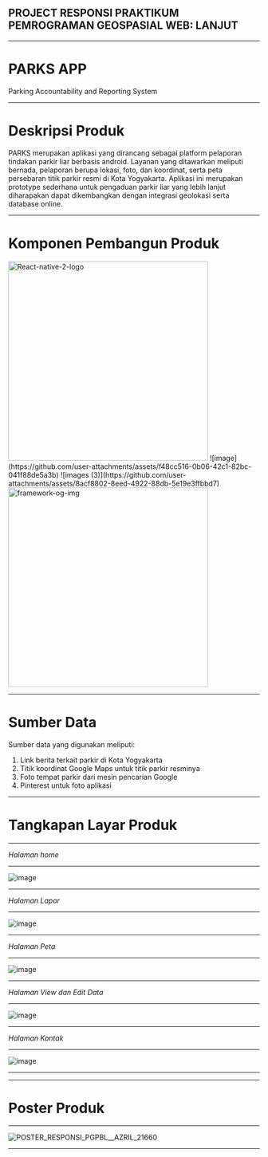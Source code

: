 ## PROJECT RESPONSI PRAKTIKUM PEMROGRAMAN GEOSPASIAL WEB: LANJUT
___
# PARKS APP 
Parking Accountability and Reporting System
___
# Deskripsi Produk
PARKS merupakan aplikasi yang dirancang sebagai platform pelaporan tindakan parkir liar berbasis android. Layanan yang ditawarkan meliputi bernada, pelaporan berupa lokasi, foto, dan koordinat, serta peta persebaran titik parkir resmi di Kota Yogyakarta. Aplikasi ini merupakan prototype sederhana untuk pengaduan parkir liar yang lebih lanjut diharapakan dapat dikembangkan dengan integrasi geolokasi serta database online.
___

# Komponen Pembangun Produk
<img width="400" alt="React-native-2-logo" src="https://github.com/user-attachments/assets/a8b2a1c9-851d-4805-9445-d87812483295" />
![image](https://github.com/user-attachments/assets/f48cc516-0b06-42c1-82bc-041f88de5a3b)
![images (3)](https://github.com/user-attachments/assets/8acf8802-8eed-4922-88db-5e19e3ffbbd7)
<img width="400" alt="framework-og-img" src="https://github.com/user-attachments/assets/febe94cc-c3b0-427b-ae94-4ede3f37117e" />

___

# Sumber Data
Sumber data yang digunakan meliputi:
1. Link berita terkait parkir di Kota Yogyakarta
2. Titik koordinat Google Maps untuk titik parkir resminya
3. Foto tempat parkir dari mesin pencarian Google
4. Pinterest untuk foto aplikasi

___
# Tangkapan Layar Produk
___
_Halaman home_
___
![image](https://github.com/user-attachments/assets/8f29e9e6-2d80-4bcd-8cd2-f7b46650850d)
___
_Halaman Lapor_
___
![image](https://github.com/user-attachments/assets/b3adf04f-0502-470b-b7d1-e4da6bb52676)
___
_Halaman Peta_
___
![image](https://github.com/user-attachments/assets/236854b5-98bd-4760-9bc8-f2a9caed6644)
___
_Halaman View dan Edit Data_
___
![image](https://github.com/user-attachments/assets/af88c119-4e41-4bf2-84c2-5d7e29395bd0)
___
_Halaman Kontak_
___
![image](https://github.com/user-attachments/assets/d28c8534-bf73-4e52-ad49-907449be1b45)
___

___
# Poster Produk
___
![POSTER_RESPONSI_PGPBL__AZRIL_21660](https://github.com/user-attachments/assets/8a08f781-da45-46c2-8bfd-5740943213a0)
___









